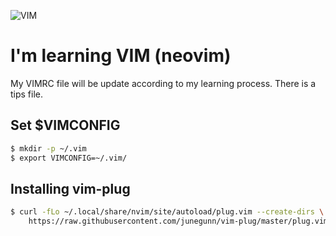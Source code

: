 ![VIM](https://www.vim.org/images/vim_small.gif)

# I'm learning VIM (neovim)

My VIMRC file will be update according to my learning process. There is a tips file.  

## Set $VIMCONFIG

```sh
$ mkdir -p ~/.vim  
$ export VIMCONFIG=~/.vim/  
```
## Installing vim-plug

```sh
$ curl -fLo ~/.local/share/nvim/site/autoload/plug.vim --create-dirs \
    https://raw.githubusercontent.com/junegunn/vim-plug/master/plug.vim
```
